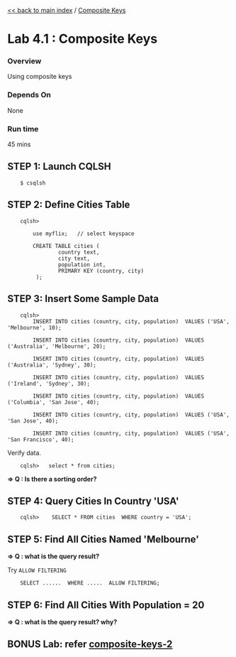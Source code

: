 <link rel='stylesheet' href='../assets/css/main.css'/>

[<< back to main index](../README.md) / [Composite Keys](README.md) 

Lab 4.1 : Composite Keys
====================

### Overview
Using composite keys

### Depends On 
None

### Run time
45 mins


## STEP 1:  Launch CQLSH
```
    $ csqlsh
```


## STEP 2:  Define Cities Table
```
    cqlsh>

        use myflix;   // select keyspace

        CREATE TABLE cities (
                country text,
                city text,
                population int,
                PRIMARY KEY (country, city)
         );
```

## STEP 3:  Insert Some Sample Data
```
    cqlsh>
        INSERT INTO cities (country, city, population)  VALUES ('USA', 'Melbourne', 10);

        INSERT INTO cities (country, city, population)  VALUES ('Australia', 'Melbourne', 20);

        INSERT INTO cities (country, city, population)  VALUES ('Australia', 'Sydney', 30);

        INSERT INTO cities (country, city, population)  VALUES ('Ireland', 'Sydney', 30);

        INSERT INTO cities (country, city, population)  VALUES ('Columbia', 'San Jose', 40);

        INSERT INTO cities (country, city, population)  VALUES ('USA', 'San Jose', 40);
        
        INSERT INTO cities (country, city, population)  VALUES ('USA', 'San Francisco', 40);
```

Verify data.
```
    cqlsh>   select * from cities;
```

**=> Q : Is there a sorting order?** 

## STEP 4:  Query Cities In Country 'USA'
```
    cqlsh>    SELECT * FROM cities  WHERE country = 'USA';
```

## STEP 5:  Find All Cities Named 'Melbourne'

**=> Q : what is the query result?** 

Try `ALLOW FILTERING`
```
    SELECT ......  WHERE .....  ALLOW FILTERING;
```


## STEP 6:  Find All Cities With Population = 20
**=> Q : what is the query result?  why?** 


## BONUS Lab: refer [composite-keys-2](4.2-composite-keys-2.md)
